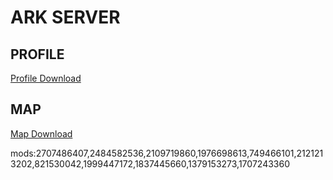 # ARK SERVER

## PROFILE
[Profile Download](https://github.com/suky637/ark-server/archive/refs/heads/profile.zip)

## MAP
[Map Download](https://github.com/suky637/ark-server/raw/map/theisland_20221111_100943.zip)

mods:2707486407,2484582536,2109719860,1976698613,749466101,2121213202,821530042,1999447172,1837445660,1379153273,1707243360
